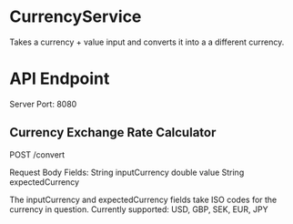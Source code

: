 # CurrencyService

Takes a currency + value input and converts it into a a different currency.

# API Endpoint

Server Port: 8080

## Currency Exchange Rate Calculator

POST /convert

Request Body Fields:
String inputCurrency
double value
String expectedCurrency

The inputCurrency and expectedCurrency fields take ISO codes for the currency in question.
Currently supported: USD, GBP, SEK, EUR, JPY
